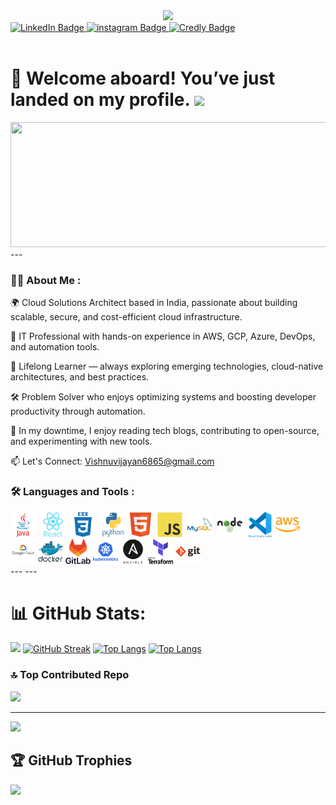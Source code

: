 <div id="header" align="center">
  <img src="https://media.giphy.com/media/kJV3yFjaVYtlP0CMOR/giphy.gif" width="100"/>
</div>
<div id="badges">
  <a href="www.linkedin.com/in/vishnu-v-n">
    <img src="https://img.shields.io/badge/LinkedIn-blue?style=for-the-badge&logo=linkedin&logoColor=white" alt="LinkedIn Badge"/>
  </a>
  <a href="https://www.instagram.com/vishnu.v_n/?hl=en">
    <img src="https://img.shields.io/badge/instagram-orange?style=for-the-badge&logo=instagram&logoColor=white" alt="instagram Badge"/>
  </a>
  <a href="https://www.credly.com/users/vishnu_v.n">
  <img src="https://img.shields.io/badge/Credly-lightblue?style=for-the-badge&logo=credly&logoColor=white" alt="Credly Badge"/>
</a>
</div>
<img src="https://vishnu.com/ghpvc/?username=Vishnu068709&style=flat-square&color=blue" alt=""/>
<h1>
   🚀 Welcome aboard! You’ve just landed on my profile.
  <img src="https://media.giphy.com/media/hvRJCLFzcasrR4ia7z/giphy.gif" width="30px"/>
</h1>

<div align="center">
  <img src="https://drive.google.com/uc?export=view&id=1tQxZhMX9ZJ84t85IoNS45haOq4DfsIcI" width="600" height="200"/>
</div>
---

### :man_technologist: About Me :
🌍 Cloud Solutions Architect based in India, passionate about building scalable, secure, and cost-efficient cloud infrastructure.

🚀 IT Professional with hands-on experience in AWS, GCP, Azure, DevOps, and automation tools.

🧠 Lifelong Learner — always exploring emerging technologies, cloud-native architectures, and best practices.

🛠️ Problem Solver who enjoys optimizing systems and boosting developer productivity through automation.

📖 In my downtime, I enjoy reading tech blogs, contributing to open-source, and experimenting with new tools.

📫 Let's Connect: Vishnuvijayan6865@gmail.com

### :hammer_and_wrench: Languages and Tools :
<div>
  <img src="https://github.com/devicons/devicon/blob/master/icons/java/java-original-wordmark.svg" title="Java" alt="Java" width="40" height="40"/>&nbsp;
  <img src="https://github.com/devicons/devicon/blob/master/icons/react/react-original-wordmark.svg" title="React" alt="React" width="40" height="40"/>&nbsp;
  <img src="https://github.com/devicons/devicon/blob/master/icons/css3/css3-plain-wordmark.svg"  title="CSS3" alt="CSS" width="40" height="40"/>&nbsp;
  <img src="https://github.com/devicons/devicon/blob/master/icons/python/python-original-wordmark.svg" title="Python" alt="Python" width="40" height="40"/>
  <img src="https://github.com/devicons/devicon/blob/master/icons/html5/html5-original.svg" title="HTML5" alt="HTML" width="40" height="40"/>&nbsp;
  <img src="https://github.com/devicons/devicon/blob/master/icons/javascript/javascript-original.svg" title="JavaScript" alt="JavaScript" width="40" height="40"/>&nbsp;
  <img src="https://github.com/devicons/devicon/blob/master/icons/mysql/mysql-original-wordmark.svg" title="MySQL"  alt="MySQL" width="40" height="40"/>&nbsp;
  <img src="https://github.com/devicons/devicon/blob/master/icons/nodejs/nodejs-original-wordmark.svg" title="NodeJS" alt="NodeJS" width="40" height="40"/>&nbsp;
  <img src="https://github.com/devicons/devicon/blob/master/icons/vscode/vscode-original-wordmark.svg" title="VS Code" alt="VS Code" width="40" height="40"/>
  <img src="https://github.com/devicons/devicon/blob/master/icons/amazonwebservices/amazonwebservices-plain-wordmark.svg" title="AWS" alt="AWS" width="40" height="40"/>&nbsp;
  <img src="https://github.com/devicons/devicon/blob/master/icons/googlecloud/googlecloud-original-wordmark.svg" title="GCP" alt="GCP" width="40" height="40"/>
  <img src="https://github.com/devicons/devicon/blob/master/icons/docker/docker-original-wordmark.svg" title="DevOps" alt="DevOps" width="40" height="40"/>
  <img src="https://github.com/devicons/devicon/blob/master/icons/gitlab/gitlab-original-wordmark.svg" title="CI/CD" alt="CI/CD" width="40" height="40"/>
  <img src="https://github.com/devicons/devicon/blob/master/icons/kubernetes/kubernetes-plain-wordmark.svg" title="Kubernetes" alt="Kubernetes" width="40" height="40"/>
  <img src="https://github.com/devicons/devicon/blob/master/icons/ansible/ansible-original-wordmark.svg" title="Ansible" alt="Ansible" width="40" height="40"/>
  <img src="https://github.com/devicons/devicon/blob/master/icons/terraform/terraform-original-wordmark.svg" title="Terraform" alt="Terraform" width="40" height="40"/>
  <img src="https://github.com/devicons/devicon/blob/master/icons/git/git-original-wordmark.svg" title="Git" **alt="Git" width="40" height="40"/>
</div>
---
---

# 📊 GitHub Stats:
![](https://github-readme-stats.vercel.app/api?username=Vishnu068709&theme=dark&hide_border=false&include_all_commits=true&count_private=true)
[![GitHub Streak](http://github-readme-streak-stats.herokuapp.com?user=Vishnu068709&theme=dark&background=000000)](https://git.io/streak-stats)
[![Top Langs](https://github-readme-stats.vercel.app/api/top-langs/?username=Vishnu068709)](https://github.com/anuraghazra/github-readme-stats)
[![Top Langs](https://github-readme-stats.vercel.app/api/top-langs/?username=Vishnu068709&layout=compact&theme=vision-friendly-dark)](https://github.com/anuraghazra/github-readme-stats)

### 🔝 Top Contributed Repo
![](https://github-contributor-stats.vercel.app/api?username=Vishnu068709&limit=5&theme=dark&combine_all_yearly_contributions=true)

---
[![](https://visitcount.itsvg.in/api?id=Vishnu068709&icon=0&color=0)](https://visitcount.itsvg.in)

## 🏆 GitHub Trophies
![](https://github-profile-trophy.vercel.app/?username=Vishnu068709&theme=radical&no-frame=false&no-bg=false&margin-w=4)
